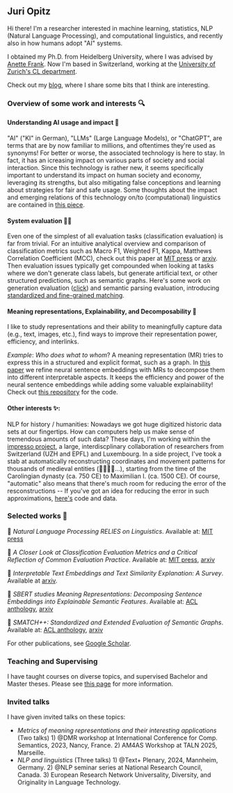 ## Juri Opitz

Hi there! I'm a researcher interested in machine learning, statistics, NLP (Natural Language Processing), and computational linguistics, and recently also in how humans adopt "AI" systems. 

I obtained my Ph.D. from Heidelberg University, where I was advised by [Anette Frank](https://www.cl.uni-heidelberg.de/nlpgroup/person/frank). Now I'm based in Switzerland, working at the [University of Zurich's CL department](https://www.cl.uzh.ch/en.html).

Check out my [blog](https://www.juriopitz.com/blog), where I share some bits that I think are interesting.

### Overview of some work and interests 🔍

#### Understanding AI usage and impact 🦙

"AI" ("KI" in German), "LLMs" (Large Language Models), or "ChatGPT", are terms that are by now familiar to millions, and oftentimes they're used as synonyms! For better or worse, the associated technology is here to stay. In fact, it has an icreasing impact on various parts of society and social interaction. Since this technology is rather new, it seems specifically important to understand its impact on human society and economy, leveraging its strengths, but also mitigating false conceptions and learning about strategies for fair and safe usage. Some thoughts about the impact and emerging relations of this technology on/to (computational) linguistics are contained in [this piece](https://doi.org/10.1162/coli_a_00560).

#### System evaluation 😵‍💫

Even one of the simplest of all evaluation tasks (classification evaluation) is far from trivial. For an intuitive analytical overview and comparison of classification metrics such as Macro F1, Weighted F1, Kappa, Matthews Correlation Coefficient (MCC), check out this paper at [MIT press](https://doi.org/10.1162/tacl_a_00675) or [arxiv](https://arxiv.org/abs/2404.16958). Then evaluation issues typically get compounded when looking at tasks where we don't generate class labels, but generate artificial text, or other structured predictions, such as semantic graphs. Here's some work on generation evaluation ([click](https://arxiv.org/abs/2305.16819)) and semantic parsing evaluation, introducing [standardized and fine-grained matching](https://arxiv.org/abs/2305.06993).

#### Meaning representations, Explainability, and Decomposability 🧐

I like to study representations and their ability to meaningfully capture data (e.g., text, images, etc.), find ways to improve their representation power, efficiency, and interlinks. 

*Example*: *Who does what to whom*? A meaning representation (MR) tries to express this in a structured and explicit format, such as a graph. In [this paper](https://arxiv.org/abs/2206.07023) we refine neural sentence embeddings with MRs to decompose them into different interpretable aspects. It keeps the efficiency and power of the neural sentence embeddings while adding some valuable explainability! Check out [this repository](https://github.com/flipz357/S3BERT) for the code.

#### Other interests ✨:

NLP for history / humanities: Nowadays we got huge digitized historic data sets at our fingertips. How can computers help us make sense of tremendous amounts of such data? These days, I'm working within the [impresso project](https://impresso-project.ch/), a large, interdiscplinary collaboration of researchers from Switzerland (UZH and EPFL) and Luxembourg. In a side project, I've took a stab at automatically reconstructing coordinates and movement patterns for thousands of medieval entities (🤴👸🧑‍🌾...), starting from the time of the Carolingian dynasty (ca. 750 CE) to Maximilian I. (ca. 1500 CE). Of course, "automatic" also means that there's much room for reducing the error of the resconstructions -- If you've got an idea for reducing the error in such approximations, [here's](https://github.com/flipz357/regesta-imperii-to-semgis) code and data.

### Selected works 📜

🍄 *Natural Language Processing RELIES on Linguistics*. Available at: [MIT press](https://doi.org/10.1162/coli_a_00560)

🍄 *A Closer Look at Classification Evaluation Metrics and a Critical Reflection of Common Evaluation Practice*. Available at: [MIT press](https://doi.org/10.1162/tacl_a_00675), [arxiv](https://arxiv.org/abs/2404.16958)

🍄 *Interpretable Text Embeddings and Text Similarity Explanation: A Survey*. Available at [arxiv](https://arxiv.org/abs/2502.14862).

🍄 *SBERT studies Meaning Representations: Decomposing Sentence Embeddings into Explainable Semantic Features*. Available at: [ACL anthology](https://aclanthology.org/2022.aacl-main.48/), [arxiv](https://arxiv.org/abs/2206.07023)

🍄 *SMATCH++: Standardized and Extended Evaluation of Semantic Graphs*. Available at: [ACL anthology](https://aclanthology.org/2023.findings-eacl.118/), [arxiv](https://arxiv.org/abs/2305.06993)

For other publications, see [Google Scholar](https://scholar.google.de/citations?user=DzxugZIAAAAJ&hl=de).

### Teaching and Supervising

I have taught courses on diverse topics, and supervised Bachelor and Master theses. Please see [this page](https://www.juriopitz.com/university) for more information. 

### Invited talks

I have given invited talks on these topics:

- *Metrics of meaning representations and their interesting applications* (Two talks) 1) @DMR workshop at International Conference for Comp. Semantics, 2023, Nancy, France. 2) AM4AS Workshop at TALN 2025, Marseille.
- *NLP and linguistics* (Three talks) 1) @Text+ Plenary, 2024, Mannheim, Germany. 2) @NLP seminar series at National Research Council, Canada. 3) European Research Network Universality, Diversity, and Originality in Language Technology.



